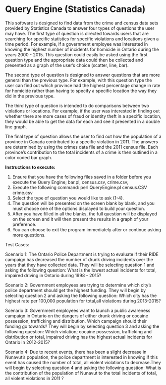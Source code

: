 # Query Engine (Statistics Canada)
This software is designed to find data from the crime and census data sets provided by Statistics Canada to answer four types of questions the user may have. The first type of question is directed towards users that are searching for specific statistics for specific violations and locations given a time period. For example, if a government employee was interested in knowing the highest number of incidents for homicide in Ontario during the years 2000 - 2015. This question could easily be asked using the first question type and the appropriate data could then be collected and presented as a graph of the user’s choice (scatter, line, bar).  
 
The second type of question is designed to answer questions that are more general than the previous type. For example, with this question type the user can find out which province had the highest percentage change in rate for homicide rather than having to specify a specific location the way they did in the previous type.  
 
The third type of question is intended to do comparisons between two violations or locations. For example, if the user was interested in finding out whether there are more cases of fraud or identity theft in a specific location, they would be able to get the data for each and see it presented in a double line graph.  
 
The final type of question allows the user to find out how the population of a province in Canada contributed to a specific violation in 2011. The answers are determined by using the crimes data file and the 2011 census file. Each province’s contribution to the total incidents of a crime is then outlined in a color coded bar graph. 
 
<b>Instructions to execute: </b>
 
1.	Ensure that you have the following files saved in a folder before you execute the Query Engine; bar.pl, census.csv, crime.csv,  
2.	Execute the following command: perl QueryEngine.pl census.CSV crime.csv 
3.	Select the type of question you would like to ask (1-4). 
4.	The question will be presented on the screen blank by blank, and you must choose one of the options displayed to build your question. 
5.	After you have filled in all the blanks, the full question will be displayed on the screen and it will then present the results in a graph of your preference. 
6.	You can choose to exit the program immediately after or continue asking more questions. 
 
 
Test Cases: 
 
Scenario 1: The Ontario Police Department is trying to evaluate if their RIDE campaign has decreased the number of drunk driving incidents over the years that they have collected data. They will be selecting question 1 and asking the following question: What is the lowest actual	 incidents for total, impaired driving	 in Ontario during 1998 - 2015?  
 
Scenario 2: Government employees are trying to determine which city’s police department should get the highest funding. They will begin by selecting question 2 and asking the following question: Which city has the highest rate per 100,000 population for total,all violations during 2013-2015?  
 
Scenario 3: Government employees want to launch a public awareness campaign in Ontario on the dangers of either drunk driving or cocaine possession, trafficking and distribution. Which campaign should their funding go towards? They will begin by selecting question 3 and asking the following question: Which violation; cocaine possession, trafficking and distribution	 or	 total, impaired driving has the highest actual incidents for Ontario in 	2012-2015?  
 
Scenario 4: Due to recent events, there has been a slight decrease in Nunavut’s population, the police department is interested in knowing if this event has caused the number of total, all violent violations to decrease.They will begin by selecting question 4 and asking the following question: What is the contribution of the population of Nunavut 	to the total incidents of 	total, all	 violent violations in 2011	?
